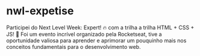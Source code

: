 # nwl-expetise
Participei do Next Level Week: Expert! 🔥 com a trilha a trilha HTML + CSS + JS! 💜 Foi um  evento incrível organizado pela Rocketseat,  tive a  oportunidade valiosa para aprender e aprimorar um pouquinho mais nos  conceitos fundamentais para o desenvolvimento web.
